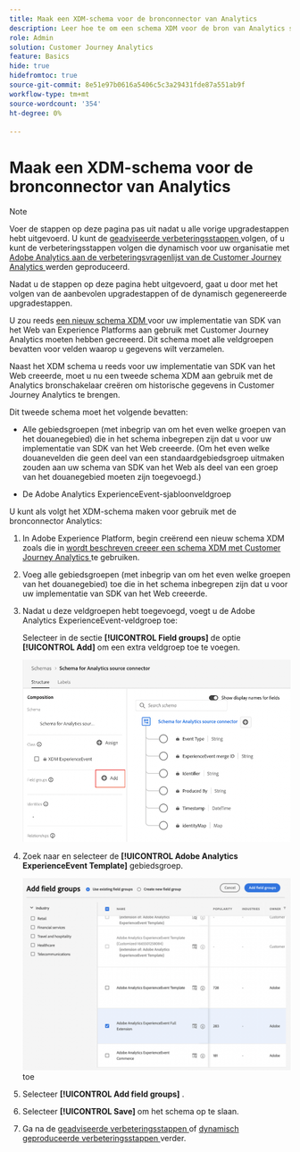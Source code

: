 ```yaml
---
title: Maak een XDM-schema voor de bronconnector van Analytics
description: Leer hoe te om een schema XDM voor de bron van Analytics schakelaar tot stand te brengen
role: Admin
solution: Customer Journey Analytics
feature: Basics
hide: true
hidefromtoc: true
source-git-commit: 8e51e97b0616a5406c5c3a29431fde87a551ab9f
workflow-type: tm+mt
source-wordcount: '354'
ht-degree: 0%

---
```


# Maak een XDM-schema voor de bronconnector van Analytics

>[!NOTE]
> 
>Voer de stappen op deze pagina pas uit nadat u alle vorige upgradestappen hebt uitgevoerd. U kunt de [ geadviseerde verbeteringsstappen ](/help/getting-started/cja-upgrade/cja-upgrade-recommendations.md#recommended-upgrade-steps-for-most-organizations) volgen, of u kunt de verbeteringsstappen volgen die dynamisch voor uw organisatie met [ Adobe Analytics aan de verbeteringsvragenlijst van de Customer Journey Analytics ](https://gigazelle.github.io/cja-ttv/) werden geproduceerd.
>
>Nadat u de stappen op deze pagina hebt uitgevoerd, gaat u door met het volgen van de aanbevolen upgradestappen of de dynamisch gegenereerde upgradestappen.

U zou reeds [ een nieuw schema XDM ](/help/getting-started/cja-upgrade/cja-upgrade-schema-create.md) voor uw implementatie van SDK van het Web van Experience Platforms aan gebruik met Customer Journey Analytics moeten hebben gecreeerd. Dit schema moet alle veldgroepen bevatten voor velden waarop u gegevens wilt verzamelen.

Naast het XDM schema u reeds voor uw implementatie van SDK van het Web creeerde, moet u nu een tweede schema XDM aan gebruik met de Analytics bronschakelaar creëren om historische gegevens in Customer Journey Analytics te brengen.

Dit tweede schema moet het volgende bevatten:

* Alle gebiedsgroepen (met inbegrip van om het even welke groepen van het douanegebied) die in het schema inbegrepen zijn dat u voor uw implementatie van SDK van het Web creeerde. (Om het even welke douanevelden die geen deel van een standaardgebiedsgroep uitmaken zouden aan uw schema van SDK van het Web als deel van een groep van het douanegebied moeten zijn toegevoegd.)

* De Adobe Analytics ExperienceEvent-sjabloonveldgroep

U kunt als volgt het XDM-schema maken voor gebruik met de bronconnector Analytics:

1. In Adobe Experience Platform, begin creërend een nieuw schema XDM zoals die in [ wordt beschreven creeer een schema XDM met Customer Journey Analytics ](/help/getting-started/cja-upgrade/cja-upgrade-schema-create.md) te gebruiken.

1. Voeg alle gebiedsgroepen (met inbegrip van om het even welke groepen van het douanegebied) toe die in het schema inbegrepen zijn dat u voor uw implementatie van SDK van het Web creeerde.

1. Nadat u deze veldgroepen hebt toegevoegd, voegt u de Adobe Analytics ExperienceEvent-veldgroep toe:

   Selecteer in de sectie **[!UICONTROL Field groups]** de optie **[!UICONTROL Add]** om een extra veldgroep toe te voegen.

   ![ voeg gebiedsgroep aan schema toe ](assets/schema-add-field-group.png)

1. Zoek naar en selecteer de **[!UICONTROL Adobe Analytics ExperienceEvent Template]** gebiedsgroep.

   ![ voeg de het gebiedsgroep van Adobe Analytics ExperienceEvent ](assets/schema-experienceevent.png) toe

1. Selecteer **[!UICONTROL Add field groups]** .

1. Selecteer **[!UICONTROL Save]** om het schema op te slaan.

1. Ga na de [ geadviseerde verbeteringsstappen ](/help/getting-started/cja-upgrade/cja-upgrade-recommendations.md#recommended-upgrade-steps-for-most-organizations) of [ dynamisch geproduceerde verbeteringsstappen ](https://gigazelle.github.io/cja-ttv/) verder.

